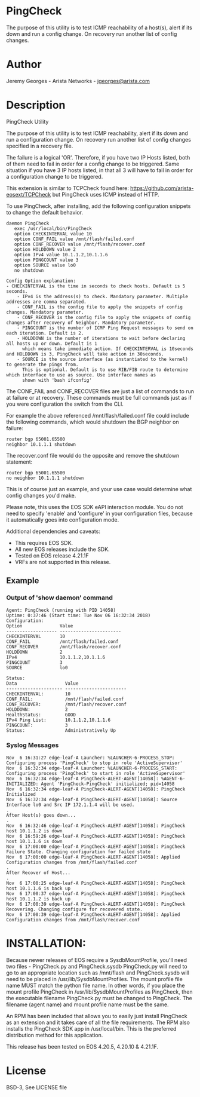 # PingCheck 

The purpose of this utility is to test ICMP reachability of a host(s), alert if its down and
run a config change. On recovery run another list of config changes.

# Author
Jeremy Georges - Arista Networks   - jgeorges@arista.com

# Description
PingCheck Utility


The purpose of this utility is to test ICMP reachability, alert if its down and
run a configuration change. On recovery run another list of config changes specified in a recovery file.

The failure is a logical 'OR'. Therefore, if you have two IP Hosts listed, both of them need to fail in order
for a config change to be triggered. Same situation if you have 3 IP hosts listed, in that all 3 will have to fail
in order for a configuration change to be triggered.

This extension is similar to TCPCheck found here: https://github.com/arista-eosext/TCPCheck but PingCheck uses ICMP
instead of HTTP.

To use PingCheck, after installing, add the following configuration snippets to change the default behavior.  


```
daemon PingCheck
   exec /usr/local/bin/PingCheck 
   option CHECKINTERVAL value 10
   option CONF_FAIL value /mnt/flash/failed.conf
   option CONF_RECOVER value /mnt/flash/recover.conf
   option HOLDDOWN value 2
   option IPv4 value 10.1.1.2,10.1.1.6
   option PINGCOUNT value 3
   option SOURCE value lo0
   no shutdown
```

```
Config Option explanation:
- CHECKINTERVAL is the time in seconds to check hosts. Default is 5 seconds.
    - IPv4 is the address(s) to check. Mandatory parameter. Multiple addresses are comma separated.
    - CONF_FAIL is the config file to apply the snippets of config changes. Mandatory parameter.
    - CONF_RECOVER is the config file to apply the snippets of config changes after recovery of Neighbor. Mandatory parameter. 
    - PINGCOUNT is the number of ICMP Ping Request messages to send on each iteration. Default is 2.
    - HOLDDOWN is the number of iterations to wait before declaring all hosts up or down. Default is 1
      which means take immediate action. If CHECKINTERVAL is 10seconds and HOLDDOWN is 3, PingCheck will take action in 30seconds.
    - SOURCE is the source interface (as instantiated to the kernel) to generate the pings from.
      This is optional. Default is to use RIB/FIB route to determine which interface to use as source. Use interface names as 
      shown with 'bash ifconfig'  
```

The CONF_FAIL and CONF_RECOVER files are just a list of commands to run at failure or at recovery. These commands
must be full commands just as if you were configuration the switch from the CLI.

For example the above referenced /mnt/flash/failed.conf file could include the following commands, which would
shutdown the BGP neighbor on failure:

```
router bgp 65001.65500
neighbor 10.1.1.1 shutdown
```

The recover.conf file would do the opposite and remove the shutdown statement:

```
router bgp 65001.65500
no neighbor 10.1.1.1 shutdown
```

This is of course just an example, and your use case would determine what config changes you'd make.

Please note, this uses the EOS SDK eAPI interaction module. You do not need to specify 'enable' and 'configure' in your 
configuration files, because it automatically goes into configuration mode.

Additional dependencies and caveats:
* This requires EOS SDK.
* All new EOS releases include the SDK.
* Tested on EOS release 4.21.1F
* VRFs are not supported in this release.

## Example

### Output of 'show daemon' command
```
Agent: PingCheck (running with PID 14058)
Uptime: 0:37:46 (Start time: Tue Nov 06 16:32:34 2018)
Configuration:
Option              Value                   
------------------- ----------------------- 
CHECKINTERVAL       10                      
CONF_FAIL           /mnt/flash/failed.conf  
CONF_RECOVER        /mnt/flash/recover.conf 
HOLDDOWN            2                       
IPv4                10.1.1.2,10.1.1.6       
PINGCOUNT           3                       
SOURCE              lo0                     

Status:
Data                  Value                   
--------------------- ----------------------- 
CHECKINTERVAL:        10                      
CONF_FAIL:            /mnt/flash/failed.conf  
CONF_RECOVER:         /mnt/flash/recover.conf 
HOLDDOWN:             2                       
HealthStatus:         GOOD                    
IPv4 Ping List:       10.1.1.2,10.1.1.6       
PINGCOUNT:            3                       
Status:               Administratively Up   
```

### Syslog Messages
```
Nov  6 16:31:27 edge-leaf-A Launcher: %LAUNCHER-6-PROCESS_STOP: Configuring process 'PingCheck' to stop in role 'ActiveSupervisor'
Nov  6 16:32:34 edge-leaf-A Launcher: %LAUNCHER-6-PROCESS_START: Configuring process 'PingCheck' to start in role 'ActiveSupervisor'
Nov  6 16:32:34 edge-leaf-A PingCheck-ALERT-AGENT[14058]: %AGENT-6-INITIALIZED: Agent 'PingCheck-PingCheck' initialized; pid=14058
Nov  6 16:32:34 edge-leaf-A PingCheck-ALERT-AGENT[14058]: PingCheck Initialized
Nov  6 16:32:34 edge-leaf-A PingCheck-ALERT-AGENT[14058]: Source Interface lo0 and Src IP 172.1.1.4 will be used.
.
After Host(s) goes down...
.
Nov  6 16:32:46 edge-leaf-A PingCheck-ALERT-AGENT[14058]: PingCheck host 10.1.1.2 is down
Nov  6 16:59:26 edge-leaf-A PingCheck-ALERT-AGENT[14058]: PingCheck host 10.1.1.6 is down
Nov  6 17:00:00 edge-leaf-A PingCheck-ALERT-AGENT[14058]: PingCheck Failure State. Changing configuration for failed state
Nov  6 17:00:00 edge-leaf-A PingCheck-ALERT-AGENT[14058]: Applied Configuration changes from /mnt/flash/failed.conf
.
After Recover of Host...
.
Nov  6 17:00:25 edge-leaf-A PingCheck-ALERT-AGENT[14058]: PingCheck host 10.1.1.6 is back up
Nov  6 17:00:37 edge-leaf-A PingCheck-ALERT-AGENT[14058]: PingCheck host 10.1.1.2 is back up
Nov  6 17:00:39 edge-leaf-A PingCheck-ALERT-AGENT[14058]: PingCheck Recovering. Changing configure for recovered state.
Nov  6 17:00:39 edge-leaf-A PingCheck-ALERT-AGENT[14058]: Applied Configuration changes from /mnt/flash/recover.conf
```



# INSTALLATION:
Because newer releases of EOS require a SysdbMountProfile, you'll need two files - PingCheck.py and PingCheck.sysdb
PingCheck.py will need to go to an appropriate location such as /mnt/flash and PingCheck.sysdb will need to be placed in 
/usr/lib/SysdbMountProfiles. The mount profile file name MUST match the python file name. In other words, if 
you place the mount profile PingCheck in /usr/lib/SysdbMountProfiles as PingCheck, then the executable filename PingCheck.py 
must be changed to PingCheck. The filename (agent name) and mount profile name must be the same.

An RPM has been included that allows you to easily just install PingCheck as an extension and it takes care of all
the file requirements. The RPM also installs the PingCheck SDK app in /usr/local/bin. This is the preferred distribution 
method for this application.

This release has been tested on EOS 4.20.5, 4.20.10 & 4.21.1F.

License
=======
BSD-3, See LICENSE file
